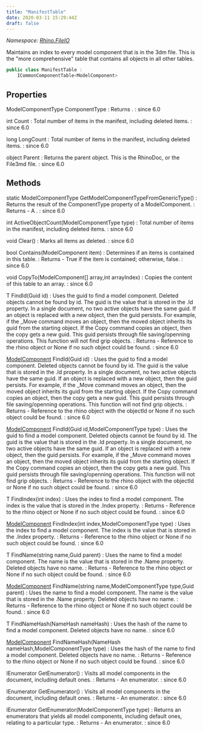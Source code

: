 ```yaml
---
title: "ManifestTable"
date: 2020-03-11 15:29:44Z
draft: false
---
```


*Namespace: [Rhino.FileIO](../)*

Maintains an index to every model component that is in the 3dm file.
   This is the "more comprehensive" table that contains all objects in all other tables.
```cs
public class ManifestTable :
    ICommonComponentTable<ModelComponent>
```
## Properties

ModelComponentType ComponentType
: Returns .
: since 6.0

int Count
: Total number of items in the manifest, including deleted items.
: since 6.0

long LongCount
: Total number of items in the manifest, including deleted items.
: since 6.0

object Parent
: Returns the parent object. This is the RhinoDoc, or the File3md file.
: since 6.0
## Methods

static ModelComponentType GetModelComponentTypeFromGenericType()
: Returns the result of the ComponentType property of a ModelComponent.
: Returns - A .
: since 6.0

int ActiveObjectCount(ModelComponentType type)
: Total number of items in the manifest, including deleted items.
: since 6.0

void Clear()
: Marks all items as deleted.
: since 6.0

bool Contains(ModelComponent item)
: Determines if an items is contained in this table.
: Returns - True if the item is contained; otherwise, false.
: since 6.0

void CopyTo(ModelComponent[] array,int arrayIndex)
: Copies the content of this table to an array.
: since 6.0

T FindId(Guid id)
: Uses the guid to find a model component. Deleted objects cannot be found by id.
     The guid is the value that is stored in the .Id property.
     In a single document, no two active objects have the same guid. If an object is
     replaced with a new object, then the guid  persists. For example, if the _Move command
     moves an object, then the moved object inherits its guid from the starting object.
     If the Copy command copies an object, then the copy gets a new guid. This guid persists
     through file saving/openning operations. This function will not find grip objects.
: Returns - Reference to the rhino object or None if no such object could be found.
: since 6.0

[ModelComponent](/rhinocommon/rhino/docobjects/modelcomponent/) FindId(Guid id)
: Uses the guid to find a model component. Deleted objects cannot be found by id.
     The guid is the value that is stored in the .Id property.
     In a single document, no two active objects have the same guid. If an object is
     replaced with a new object, then the guid  persists. For example, if the _Move command
     moves an object, then the moved object inherits its guid from the starting object.
     If the Copy command copies an object, then the copy gets a new guid. This guid persists
     through file saving/openning operations. This function will not find grip objects.
: Returns - Reference to the rhino object with the objectId or None if no such object could be found.
: since 6.0

[ModelComponent](/rhinocommon/rhino/docobjects/modelcomponent/) FindId(Guid id,ModelComponentType type)
: Uses the guid to find a model component. Deleted objects cannot be found by id.
     The guid is the value that is stored in the .Id property.
     In a single document, no two active objects have the same guid. If an object is
     replaced with a new object, then the guid  persists. For example, if the _Move command
     moves an object, then the moved object inherits its guid from the starting object.
     If the Copy command copies an object, then the copy gets a new guid. This guid persists
     through file saving/openning operations. This function will not find grip objects.
: Returns - Reference to the rhino object with the objectId or None if no such object could be found.
: since 6.0

T FindIndex(int index)
: Uses the index to find a model component.
     The index is the value that is stored in the .Index property.
: Returns - Reference to the rhino object or None if no such object could be found.
: since 6.0

[ModelComponent](/rhinocommon/rhino/docobjects/modelcomponent/) FindIndex(int index,ModelComponentType type)
: Uses the index to find a model component.
     The index is the value that is stored in the .Index property.
: Returns - Reference to the rhino object or None if no such object could be found.
: since 6.0

T FindName(string name,Guid parent)
: Uses the name to find a model component.
     The name is the value that is stored in the .Name property.
     Deleted objects have no name.
: Returns - Reference to the rhino object or None if no such object could be found.
: since 6.0

[ModelComponent](/rhinocommon/rhino/docobjects/modelcomponent/) FindName(string name,ModelComponentType type,Guid parent)
: Uses the name to find a model component.
     The name is the value that is stored in the .Name property.
     Deleted objects have no name.
: Returns - Reference to the rhino object or None if no such object could be found.
: since 6.0

T FindNameHash(NameHash nameHash)
: Uses the hash of the name to find a model component.
     Deleted objects have no name.
: since 6.0

[ModelComponent](/rhinocommon/rhino/docobjects/modelcomponent/) FindNameHash(NameHash nameHash,ModelComponentType type)
: Uses the hash of the name to find a model component.
     Deleted objects have no name.
: Returns - Reference to the rhino object or None if no such object could be found.
: since 6.0

IEnumerator<T> GetEnumerator()
: Visits all model components in the document, including default ones.
: Returns - An enumerator.
: since 6.0

IEnumerator<ModelComponent> GetEnumerator()
: Visits all model components in the document, including default ones.
: Returns - An enumerator.
: since 6.0

IEnumerator<ModelComponent> GetEnumerator(ModelComponentType type)
: Returns an enumerators that yields all model components, including default ones,
     relating to a particular type.
: Returns - An enumerator.
: since 6.0
